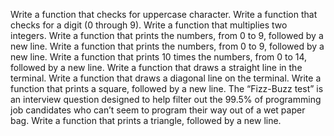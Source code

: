 Write a function that checks for uppercase character.
Write a function that checks for a digit (0 through 9).
Write a function that multiplies two integers.
Write a function that prints the numbers, from 0 to 9, followed by a new line.
Write a function that prints the numbers, from 0 to 9, followed by a new line.
Write a function that prints 10 times the numbers, from 0 to 14, followed by a new line.
Write a function that draws a straight line in the terminal.
Write a function that draws a diagonal line on the terminal.
Write a function that prints a square, followed by a new line.
The “Fizz-Buzz test” is an interview question designed to help filter out the 99.5% of programming job candidates who can’t seem to program their way out of a wet paper bag.
Write a function that prints a triangle, followed by a new line.
